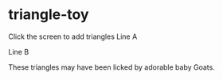 # triangle-toy
Click the screen to add triangles
Line A

Line B

These triangles may have been licked by adorable baby Goats.
